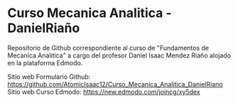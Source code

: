 # Curso Mecanica Analitica - DanielRiaño
Repositorio de Github correspondiente al curso de "Fundamentos de Mecanica Analitica" a cargo del profesor Daniel Isaac Mendez Riaño 
alojado en la plataforma Edmodo.

Sitio web Formulario Github: https://github.com/AtomicIsaac12/Curso_Mecanica_Analitica_DanielRiano
Sitio web Curso Edmodo: https://new.edmodo.com/joincg/xy5dex
